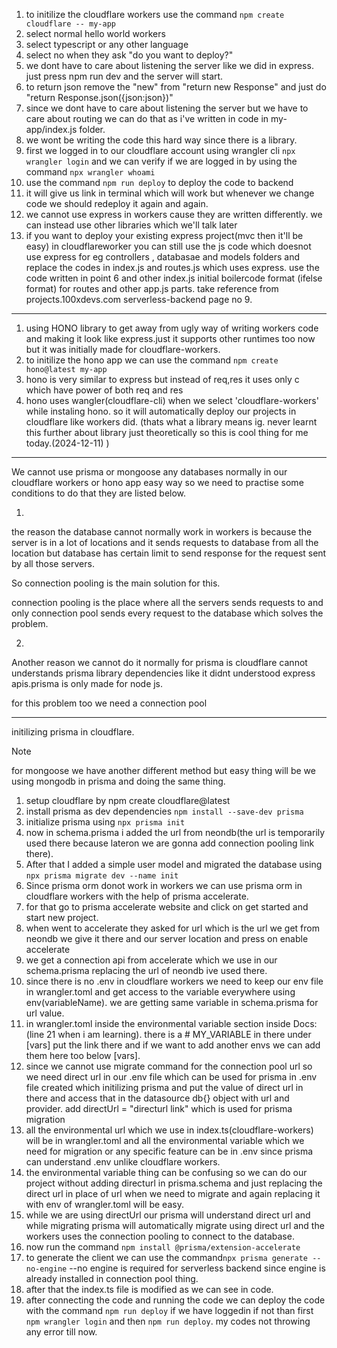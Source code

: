 1. to initilize the cloudflare workers use the command 
            `npm create cloudflare -- my-app`
2. select normal hello world workers
3. select typescript or any other language
4. select no when they ask "do you want to deploy?"
5. we dont have to care about listening the server like we did in express.
    just press npm run dev and the server will start.
6. to return json remove the "new" from "return new Response" and just do 
    "return Response.json({json:json})"
7. since we dont have to care about listening the server but we have to 
    care about routing we can do that as i've written in code in my-app/index.js folder.
8. we wont be writing the code this hard way since there is a library.
9. first we logged in to our cloudflare account using wrangler cli
    `npx wrangler login` and we can verify if we are logged in by using the command  `npx wrangler whoami`
10. use the command `npm run deploy` to deploy the code to backend
11. it will give us link in terminal which will work but whenever we change code we should redeploy it again and again.
12. we cannot use express in workers cause they are written differently. we can instead use other libraries which we'll talk later
13. if you want to deploy your existing express project(mvc then it'll be easy) in cloudflareworker you can still use the js code which doesnot use express for eg controllers , databasae and models folders and replace the codes in index.js and routes.js which uses express. use the code written in point 6 and other index.js initial boilercode format (ifelse format) for routes and other app.js parts. take reference from projects.100xdevs.com serverless-backend page no 9.

____________________________________________________________________________________________________________________

1. using HONO library to get away from ugly way of writing workers code and making it look like express.just it supports other runtimes too now but it was initially made for cloudflare-workers.
2. to initilize the hono app we can use the command `npm create hono@latest my-app`
3. hono is very similar to express but instead of req,res it uses only c which have power of both req and res
4. hono uses wangler(cloudflare-cli) when we select 'cloudflare-workers' while instaling hono. so it will automatically deploy our projects in cloudflare like workers did. (thats what a library means ig. never learnt this further about library just theoretically so this is cool thing for me today.(2024-12-11) )

____________________________________________________________________________________________________________________

We cannot use prisma or mongoose any databases normally in our cloudflare workers or hono app easy way so we need to practise some conditions to do that they are listed below.

1.
the reason the database cannot normally work in workers is because the server is in a lot of locations and it sends requests to database from all the location but database has certain limit to send response for the request sent by all those servers. 

So connection pooling is the main solution for this.

connection pooling is the place where all the servers sends requests to and only connection pool sends every request to the database which solves the problem.

2.
Another reason we cannot do it normally for prisma is cloudflare cannot understands prisma library dependencies like it didnt understood express apis.prisma is only made for node js.

for this problem too we need a connection pool

____________________________________________________________________________________________________________________

initilizing prisma in cloudflare.
> [!NOTE]
> for mongoose we have another different method but easy thing will be we using mongodb in prisma and doing the same thing.
1. setup cloudflare by npm create cloudflare@latest
2. install prisma as dev dependencies `npm install --save-dev prisma`
3. initialize prisma using `npx prisma init `
4. now in schema.prisma i added the url from neondb(the url is temporarily used there because lateron we are gonna add connection pooling link there).
5. After that I added a simple user model and migrated the database using
`npx prisma migrate dev --name init`
6. Since prisma orm donot work in workers we can use prisma orm in cloudflare workers with the help of prisma accelerate.
7. for that go to prisma accelerate website and click on get started and start new project.
8. when went to accelerate they asked for url which is the url we get from neondb we give it there and our server location and press on enable accelerate
9. we get a connection api from accelerate which we use in our schema.prisma replacing the url of neondb ive used there.
10. since there is no .env in cloudflare workers we need to keep our env file in wrangler.toml and get access to the variable everywhere using env(variableName). we are getting same variable in schema.prisma for url value.
11. in wrangler.toml inside the environmental variable section inside Docs:(line 21 when i am learning). there is a # MY_VARIABLE in there under      [vars]  put the link there and if we want to add another envs we can add them here too below [vars].
12. since we cannot use migrate command for the connection pool url so we need direct url in our .env file which can be used for prisma in .env file created which initilizing prisma and put the value of direct url in there and access that in the datasource db{} object with url and provider. add directUrl = "directurl link" which is used for prisma migration
13. all the environmental url which we use in index.ts(cloudflare-workers) will be in wrangler.toml and all the environmental variable which we need for migration or any specific feature can be in .env since prisma can understand .env unlike cloudflare workers.
14. the environmental variable thing can be confusing so we can do our project without adding directurl in prisma.schema and just replacing the direct url in place of url when we need to migrate and again replacing it with env of wrangler.toml will be easy.
15. while we are using directUrl our prisma will understand direct url and while migrating prisma will automatically migrate using direct url and the workers uses the connection pooling to connect to the database.
16. now run the command `npm install @prisma/extension-accelerate`
17. to generate the client we can use the command`npx prisma generate --no-engine` --no engine is required for serverless backend since engine is already installed in connection pool thing.
18. after that the index.ts file is modified as we can see in code.
19. after connecting the code and running the code we can deploy the code with the command `npm run deploy` if we have loggedin if not than first `npm wrangler login` and then `npm run deploy`. my codes not throwing any error till now.
